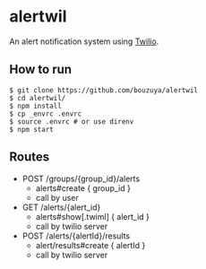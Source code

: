 # alertwil

An alert notification system using [Twilio](https://www.twilio.com/).

## How to run

```
$ git clone https://github.com/bouzuya/alertwil
$ cd alertwil/
$ npm install
$ cp _envrc .envrc
$ source .envrc # or use direnv
$ npm start
```

## Routes

- POST /groups/{group_id}/alerts
  - alerts#create { group_id }
  - call by user
- GET /alerts/{alert_id}
  - alerts#show[.twiml] { alert_id }
  - call by twilio server
- POST /alerts/{alertId}/results
  - alert/results#create { alertId }
  - call by twilio server

